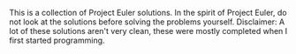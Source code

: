 This is a collection of Project Euler solutions. In the spirit of Project Euler, do not look at the solutions before solving the problems yourself.
Disclaimer: A lot of these solutions aren't very clean, these were mostly completed when I first started programming.
